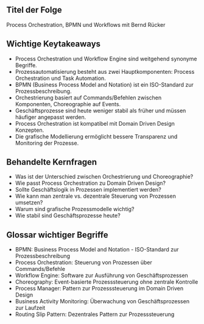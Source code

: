 ## Titel der Folge
Process Orchestration, BPMN und Workflows mit Bernd Rücker

## Wichtige Keytakeaways
- Process Orchestration und Workflow Engine sind weitgehend synonyme Begriffe.
- Prozessautomatisierung besteht aus zwei Hauptkomponenten: Process Orchestration und Task Automation.
- BPMN (Business Process Model and Notation) ist ein ISO-Standard zur Prozessbeschreibung.
- Orchestrierung basiert auf Commands/Befehlen zwischen Komponenten, Choreographie auf Events.
- Geschäftsprozesse sind heute weniger stabil als früher und müssen häufiger angepasst werden.
- Process Orchestration ist kompatibel mit Domain Driven Design Konzepten.
- Die grafische Modellierung ermöglicht bessere Transparenz und Monitoring der Prozesse.

## Behandelte Kernfragen
- Was ist der Unterschied zwischen Orchestrierung und Choreographie?
- Wie passt Process Orchestration zu Domain Driven Design?
- Sollte Geschäftslogik in Prozessen implementiert werden?
- Wie kann man zentrale vs. dezentrale Steuerung von Prozessen umsetzen?
- Warum sind grafische Prozessmodelle wichtig?
- Wie stabil sind Geschäftsprozesse heute?

## Glossar wichtiger Begriffe
- BPMN: Business Process Model and Notation - ISO-Standard zur Prozessbeschreibung
- Process Orchestration: Steuerung von Prozessen über Commands/Befehle
- Workflow Engine: Software zur Ausführung von Geschäftsprozessen
- Choreography: Event-basierte Prozesssteuerung ohne zentrale Kontrolle
- Process Manager: Pattern zur Prozesssteuerung im Domain Driven Design
- Business Activity Monitoring: Überwachung von Geschäftsprozessen zur Laufzeit
- Routing Slip Pattern: Dezentrales Pattern zur Prozesssteuerung
